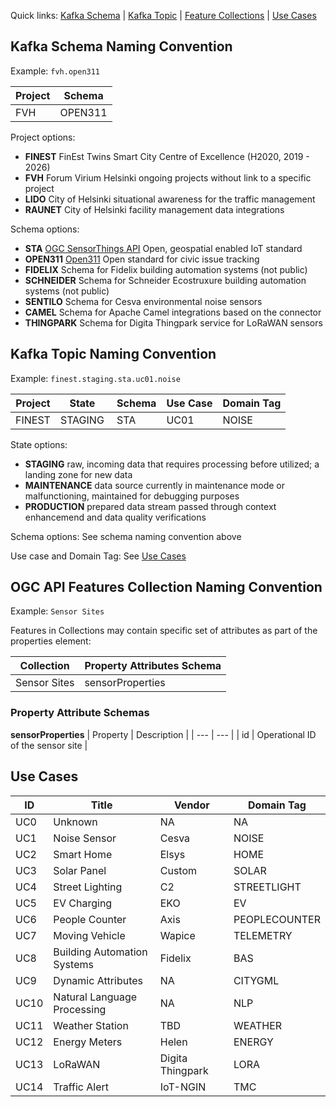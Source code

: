 Quick links: [Kafka Schema](#kafka-schema-naming-convention) | 
[Kafka Topic](#kafka-topic-naming-convention) | 
[Feature Collections](#ogc-api-features-collection-naming-convention) | 
[Use Cases](#use-cases)


## Kafka Schema Naming Convention

Example: `fvh.open311`

| Project | Schema |
| --- | --- |
| FVH | OPEN311 | 

Project options:
- **FINEST** FinEst Twins Smart City Centre of Excellence (H2020, 2019 - 2026)
- **FVH** Forum Virium Helsinki ongoing projects without link to a specific project
- **LIDO** City of Helsinki situational awareness for the traffic management
- **RAUNET** City of Helsinki facility management data integrations

Schema options:
- **STA** [OGC SensorThings API](https://www.ogc.org/standards/sensorthings) Open, geospatial enabled IoT standard
- **OPEN311** [Open311](https://www.open311.org/) Open standard for civic issue tracking
- **FIDELIX** Schema for Fidelix building automation systems (not public)
- **SCHNEIDER** Schema for Schneider Ecostruxure building automation systems (not public)
- **SENTILO** Schema for Cesva environmental noise sensors
- **CAMEL** Schema for Apache Camel integrations based on the connector
- **THINGPARK** Schema for Digita Thingpark service for LoRaWAN sensors

## Kafka Topic Naming Convention

Example: `finest.staging.sta.uc01.noise`

| Project | State | Schema | Use Case | Domain Tag |
| -------- | -------- | --- | ---- | -------- |
| FINEST | STAGING | STA | UC01 | NOISE |

State options:
- **STAGING** raw, incoming data that requires processing before utilized; a landing zone for new data
- **MAINTENANCE** data source currently in maintenance mode or malfunctioning, maintained for debugging purposes
- **PRODUCTION** prepared data stream passed through context enhancemend and data quality verifications

Schema options:
See schema naming convention above

Use case and Domain Tag:
See [Use Cases](#finest-twins-use-cases)

## OGC API Features Collection Naming Convention

Example: `Sensor Sites`

Features in Collections may contain specific set of attributes as part of the properties element:

| Collection | Property Attributes Schema |
| --- | --- |
| Sensor Sites | sensorProperties | 

### Property Attribute Schemas

**sensorProperties**
| Property | Description |
| --- | --- |
| id | Operational ID of the sensor site | 


## Use Cases

| ID  | Title | Vendor | Domain Tag |
| ------------- | ------------- | ------------- | ---------- |
| UC0  | Unknown | NA  | NA |
| UC1  | Noise Sensor | Cesva | NOISE |
| UC2 | Smart Home | Elsys | HOME |
| UC3 | Solar Panel | Custom | SOLAR |
| UC4 | Street Lighting | C2 | STREETLIGHT |
| UC5 | EV Charging | EKO | EV |
| UC6 | People Counter | Axis | PEOPLECOUNTER |
| UC7 | Moving Vehicle | Wapice | TELEMETRY |
| UC8 | Building Automation Systems | Fidelix | BAS |
| UC9 | Dynamic Attributes | NA | CITYGML |
| UC10 | Natural Language Processing | NA | NLP |
| UC11 | Weather Station | TBD | WEATHER |
| UC12 | Energy Meters | Helen | ENERGY |
| UC13 | LoRaWAN | Digita Thingpark | LORA |
| UC14 | Traffic Alert | IoT-NGIN | TMC |


